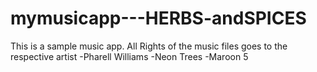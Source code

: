 # mymusicapp---HERBS-andSPICES

This is a sample music app. 
All Rights of the music files goes to the respective artist
-Pharell Williams
-Neon Trees
-Maroon 5
